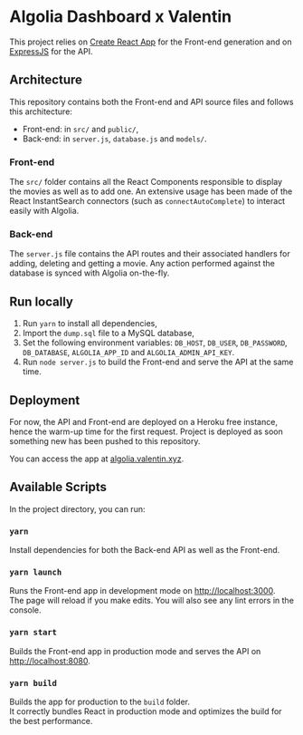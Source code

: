 # Algolia Dashboard x Valentin

This project relies on [Create React App](https://github.com/facebook/create-react-app) for the Front-end generation and on [ExpressJS](https://expressjs.com/fr/) for the API.

## Architecture

This repository contains both the Front-end and API source files and follows this architecture:

- Front-end: in `src/` and `public/`,
- Back-end: in `server.js`, `database.js` and `models/`.

### Front-end
The `src/` folder contains all the React Components responsible to display the movies as well as to add one. An extensive usage has been made of the React InstantSearch connectors (such as `connectAutoComplete`) to interact easily with Algolia.

### Back-end
The `server.js` file contains the API routes and their associated handlers for adding, deleting and getting a movie. Any action performed against the database is synced with Algolia on-the-fly.

## Run locally

1. Run `yarn` to install all dependencies,
2. Import the `dump.sql` file to a MySQL database,
3. Set the following environment variables: `DB_HOST`, `DB_USER`, `DB_PASSWORD`, `DB_DATABASE`, `ALGOLIA_APP_ID` and `ALGOLIA_ADMIN_API_KEY`.
4. Run `node server.js` to build the Front-end and serve the API at the same time. 

## Deployment

For now, the API and Front-end are deployed on a Heroku free instance, hence the warm-up time for the first request. Project is deployed as soon something new has been pushed to this repository.

You can access the app at [algolia.valentin.xyz](https://algolia.valentin.xyz).

## Available Scripts

In the project directory, you can run:

### `yarn`

Install dependencies for both the Back-end API as well as the Front-end.

### `yarn launch`

Runs the Front-end app in development mode on [http://localhost:3000](http://localhost:3000).<br />
The page will reload if you make edits. You will also see any lint errors in the console.

### `yarn start`

Builds the Front-end app in production mode and serves the API on [http://localhost:8080](http://localhost:8080).<br />

### `yarn build`

Builds the app for production to the `build` folder.<br>
It correctly bundles React in production mode and optimizes the build for the best performance.
